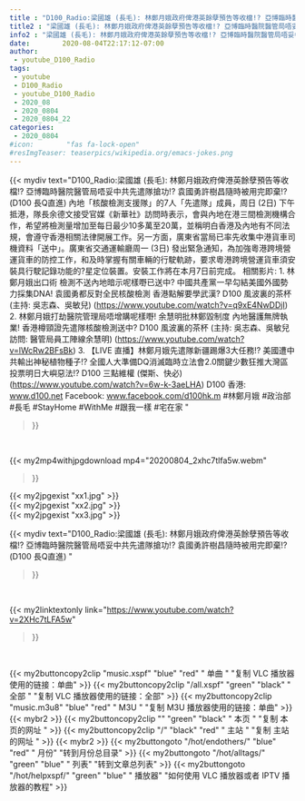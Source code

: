 ```yaml
---
title : "D100_Radio:梁國雄 (長毛): 林鄭月娥政府俾港英餘孽預告等收檔!? 亞博臨時醫院醫管局唔妥中共先遣隊搶功!? 袁國勇許樹昌隨時被用完即棄!?  (D100 長Q直進) "
title2 : "梁國雄 (長毛): 林鄭月娥政府俾港英餘孽預告等收檔!? 亞博臨時醫院醫管局唔妥中共先遣隊搶功!? 袁國勇許樹昌隨時被用完即棄!?  (D100 長Q直進) "
info2 : "梁國雄 (長毛): 林鄭月娥政府俾港英餘孽預告等收檔!? 亞博臨時醫院醫管局唔妥中共先遣隊搶功!? 袁國勇許樹昌隨時被用完即棄!?  (D100 長Q直進)    內地「核酸檢測支援隊」的7人「先遣隊」成員，周日 (2日) 下午抵港，隊長余德文接受官媒《新華社》訪問時表示，會與內地在港三間檢測機構合作，希望將檢測量增加至每日最少10多萬至20萬，並稱明白香港及內地有不同法規，會遵守香港相關法律開展工作。另一方面，廣東省當局已率先收集中港貨車司機資料「送中」。廣東省交通運輸廳周一 (3日) 發出緊急通知，為加強粵港跨境營運貨車的防控工作，和及時掌握有關車輛的行駛軌跡，要求粵港跨境營運貨車須安裝具行駛記錄功能的?星定位裝置。安裝工作將在本月7日前完成。  相關影片: 1. 林鄭月娥出口術 檢測不送內地暗示呢樣嘢已送中? 中國共產黨一早勾結美國外國勢力採集DNA! 袁國勇都反對全民核酸檢測 香港點解要學武漢? D100 風波裏的茶杯 (主持: 吳志森、吳敏兒) (https://www.youtube.com/watch?v=q9xE4NwDDjI) 2. 林鄭月娥打劫醫院管理局唔增購呢樣嘢! 余慧明批林鄭毀制度 內地醫護無牌執業! 香港樽頸證先遣隊核酸檢測送中? D100 風波裏的茶杯 (主持: 吳志森、吳敏兒 訪問: 醫管局員工陣線余慧明) (https://www.youtube.com/watch?v=lWcRw2BFsBk) 3. 【LIVE 直播】林鄭月娥先遣隊新疆踢爆3大任務!? 美國遭中共輸出神秘植物種子!? 全國人大準備DQ消滅臨時立法會2.0關鍵少數狂推大灣區投票明日大嶼惡法!?  D100 三點維權 (傑斯、快必) (https://www.youtube.com/watch?v=6w-k-3aeLHA)  D100 香港: www.d100.net  Facebook: www.facebook.com/d100hk.m  #林鄭月娥 #政治部 #長毛 #StayHome #WithMe #跟我一樣 #宅在家 "
date:        2020-08-04T22:17:12-07:00
author:
 - youtube_D100_Radio
tags:
 - youtube
 - D100_Radio
 - youtube_D100_Radio
 - 2020_08
 - 2020_0804
 - 2020_0804_22
categories:
 - 2020_0804
#icon:        "fas fa-lock-open"
#resImgTeaser: teaserpics/wikipedia.org/emacs-jokes.png
---
```


{{< mydiv text="D100_Radio:梁國雄 (長毛): 林鄭月娥政府俾港英餘孽預告等收檔!? 亞博臨時醫院醫管局唔妥中共先遣隊搶功!? 袁國勇許樹昌隨時被用完即棄!?  (D100 長Q直進)    內地「核酸檢測支援隊」的7人「先遣隊」成員，周日 (2日) 下午抵港，隊長余德文接受官媒《新華社》訪問時表示，會與內地在港三間檢測機構合作，希望將檢測量增加至每日最少10多萬至20萬，並稱明白香港及內地有不同法規，會遵守香港相關法律開展工作。另一方面，廣東省當局已率先收集中港貨車司機資料「送中」。廣東省交通運輸廳周一 (3日) 發出緊急通知，為加強粵港跨境營運貨車的防控工作，和及時掌握有關車輛的行駛軌跡，要求粵港跨境營運貨車須安裝具行駛記錄功能的?星定位裝置。安裝工作將在本月7日前完成。  相關影片: 1. 林鄭月娥出口術 檢測不送內地暗示呢樣嘢已送中? 中國共產黨一早勾結美國外國勢力採集DNA! 袁國勇都反對全民核酸檢測 香港點解要學武漢? D100 風波裏的茶杯 (主持: 吳志森、吳敏兒) (https://www.youtube.com/watch?v=q9xE4NwDDjI) 2. 林鄭月娥打劫醫院管理局唔增購呢樣嘢! 余慧明批林鄭毀制度 內地醫護無牌執業! 香港樽頸證先遣隊核酸檢測送中? D100 風波裏的茶杯 (主持: 吳志森、吳敏兒 訪問: 醫管局員工陣線余慧明) (https://www.youtube.com/watch?v=lWcRw2BFsBk) 3. 【LIVE 直播】林鄭月娥先遣隊新疆踢爆3大任務!? 美國遭中共輸出神秘植物種子!? 全國人大準備DQ消滅臨時立法會2.0關鍵少數狂推大灣區投票明日大嶼惡法!?  D100 三點維權 (傑斯、快必) (https://www.youtube.com/watch?v=6w-k-3aeLHA)  D100 香港: www.d100.net  Facebook: www.facebook.com/d100hk.m  #林鄭月娥 #政治部 #長毛 #StayHome #WithMe #跟我一樣 #宅在家 "
>}}
<br>


{{< my2mp4withjpgdownload mp4="20200804_2xhc7tlfa5w.webm"
>}}

{{< my2jpgexist "xx1.jpg" >}}<br>
{{< my2jpgexist "xx2.jpg" >}}<br>
{{< my2jpgexist "xx3.jpg" >}}<br>



{{< mydiv text="D100_Radio:梁國雄 (長毛): 林鄭月娥政府俾港英餘孽預告等收檔!? 亞博臨時醫院醫管局唔妥中共先遣隊搶功!? 袁國勇許樹昌隨時被用完即棄!?  (D100 長Q直進) "
>}}
<br>

{{< my2linktextonly link="https://www.youtube.com/watch?v=2XHc7tLFA5w"
>}}


<br>

{{< my2buttoncopy2clip "music.xspf"        "blue"   "red"    " 单曲 "  "复制 VLC 播放器使用的链接：单曲" >}} {{< my2buttoncopy2clip "/all.xspf"         "green"  "black"  " 全部 "  "复制 VLC 播放器使用的链接：全部" >}} {{< my2buttoncopy2clip "music.m3u8"        "blue"   "red"    " M3U  "    "复制 M3U 播放器使用的链接：单曲" >}} {{< mybr2 >}} {{< my2buttoncopy2clip ""                  "green"  "black"  " 本页 "    "复制 本页的网址 " >}} {{< my2buttoncopy2clip "/"                 "black"  "red"    " 主站 "    "复制 主站的网址 " >}} {{< mybr2 >}} {{< my2buttongoto      "/hot/endothers/"   "blue"   "red"    " 月份"   "转到月份总目录" >}} {{< my2buttongoto      "/hot/alltags/"     "green"  "blue"   " 列表"   "转到文章总列表" >}} {{< my2buttongoto      "/hot/helpxspf/"    "green"  "blue"   " 播放器" "如何使用 VLC 播放器或者 IPTV 播放器的教程" >}} 
